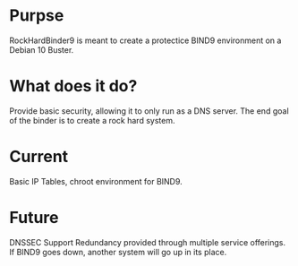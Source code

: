 # Purpse
RockHardBinder9 is meant to create a protectice BIND9 environment on a Debian 10 Buster. 

# What does it do?
Provide basic security, allowing it to only run as a DNS server.
The end goal of the binder is to create a rock hard system. 

# Current
Basic IP Tables, chroot environment for BIND9.

# Future
DNSSEC Support
Redundancy provided through multiple service offerings. If BIND9 goes down, another system will go up in its place.
